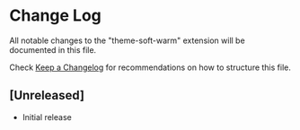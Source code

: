 # Change Log
All notable changes to the "theme-soft-warm" extension will be documented in this file.

Check [Keep a Changelog](http://keepachangelog.com/) for recommendations on how to structure this file.

## [Unreleased]
- Initial release
